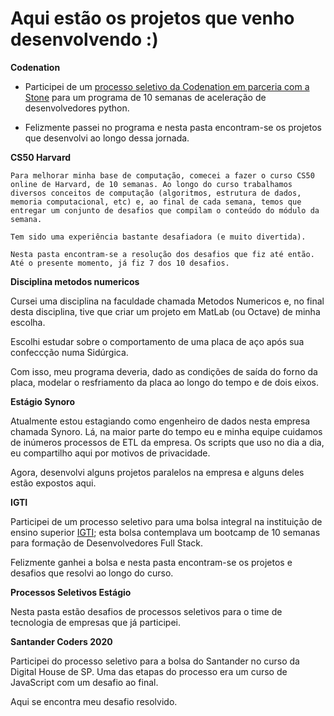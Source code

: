# Aqui estão os projetos que venho desenvolvendo :)

**Codenation**

- Participei de um [processo seletivo da Codenation em parceria com a Stone](https://canaltech.com.br/cursos/stone-e-codenation-oferecem-cursos-online-gratuitos-de-programacao-163961/) para um programa de 10 semanas de aceleração de desenvolvedores python.

- Felizmente passei no programa e nesta pasta encontram-se os projetos que desenvolvi ao longo dessa jornada.

**CS50 Harvard**

```
Para melhorar minha base de computação, comecei a fazer o curso CS50 online de Harvard, de 10 semanas. Ao longo do curso trabalhamos diversos conceitos de computação (algoritmos, estrutura de dados, memoria computacional, etc) e, ao final de cada semana, temos que entregar um conjunto de desafios que compilam o conteúdo do módulo da semana.

Tem sido uma experiência bastante desafiadora (e muito divertida).

Nesta pasta encontram-se a resolução dos desafios que fiz até então. Até o presente momento, já fiz 7 dos 10 desafios.
```

**Disciplina metodos numericos**

Cursei uma disciplina na faculdade chamada Metodos Numericos e, no final desta disciplina, tive que criar um projeto em MatLab (ou Octave) de minha escolha.

Escolhi estudar sobre o comportamento de uma placa de aço após sua confeccção numa Sidúrgica.

Com isso, meu programa deveria, dado as condições de saída do forno da placa, modelar o resfriamento da placa ao longo do tempo e de dois eixos.

**Estágio Synoro**

Atualmente estou estagiando como engenheiro de dados nesta empresa chamada Synoro. Lá, na maior parte do tempo eu e minha equipe cuidamos de inúmeros processos de ETL da empresa. Os scripts que uso no dia a dia, eu compartilho aqui por motivos de privacidade.

Agora, desenvolvi alguns projetos paralelos na empresa e alguns deles estão expostos aqui.

**IGTI**

Participei de um processo seletivo para uma bolsa integral na instituição de ensino superior [IGTI](https://www.igti.com.br/); esta bolsa contemplava um bootcamp de 10 semanas para formação de Desenvolvedores Full Stack.

Felizmente ganhei a bolsa e nesta pasta encontram-se os projetos e desafios que resolvi ao longo do curso.

**Processos Seletivos Estágio**

Nesta pasta estão desafios de processos seletivos para o time de tecnologia de empresas que já participei.

**Santander Coders 2020**

Participei do processo seletivo para a bolsa do Santander no curso da Digital House de SP. Uma das etapas do processo era um curso de JavaScript com um desafio ao final.

Aqui se encontra meu desafio resolvido.

